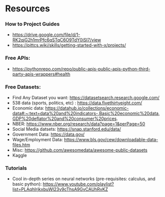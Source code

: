 # Resources

### How to Project Guides
 - https://drive.google.com/file/d/1-RK2qjG2h1mrPfc6qSTqC6O9TdY0iSI7/view
 - https://pittcs.wiki/skills/getting-started-with-x/projects/

### Free APIs: 
 - https://pythonrepo.com/repo/public-apis-public-apis-python-third-party-apis-wrappers#health
### Free Datasets:
 - Find Any Dataset you want:
https://datasetsearch.research.google.com/
 - 538 data (sports, politics, etc) : https://data.fivethirtyeight.com/
 - Economic data: https://datahub.io/collections/economic-data#:~:text=data%20and%20indicators-,Basic%20economic%20data,GDP%20deflator%20and%20consumer%20prices.
 - NBER: https://www.nber.org/research/data?page=1&perPage=50 
 - Social Media datsets: https://snap.stanford.edu/data/
 - Government Data: https://data.gov/
 - Wage/Employment Data: https://www.bls.gov/cew/downloadable-data-files.htm
 - Misc: https://github.com/awesomedata/awesome-public-datasets
 - Kaggle

### Tutorials
 - Cool in-depth series on neural networks (pre-requisites: calculus, and basic python): https://www.youtube.com/playlist?list=PLAqhIrjkxbuWI23v9cThsA9GvCAUhRvKZ
